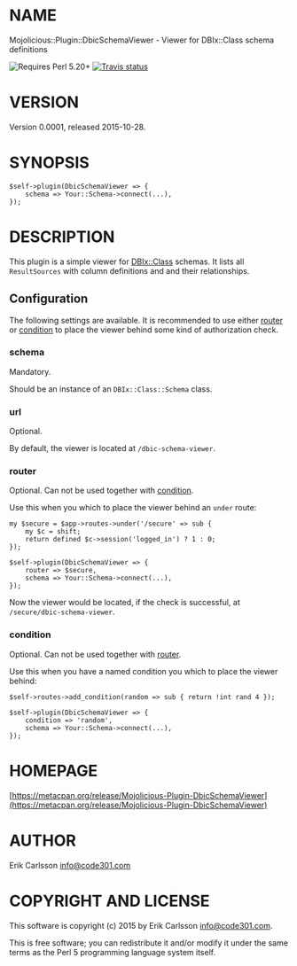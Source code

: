 # NAME

Mojolicious::Plugin::DbicSchemaViewer - Viewer for DBIx::Class schema definitions

![Requires Perl 5.20+](https://img.shields.io/badge/perl-5.20+-brightgreen.svg) [![Travis status](https://api.travis-ci.org//.svg?branch=master)](https://travis-ci.org//)

# VERSION

Version 0.0001, released 2015-10-28.

# SYNOPSIS

    $self->plugin(DbicSchemaViewer => {
        schema => Your::Schema->connect(...),
    });

# DESCRIPTION

This plugin is a simple viewer for [DBIx::Class](https://metacpan.org/pod/DBIx::Class) schemas. It lists all `ResultSources` with column definitions and and their relationships.

## Configuration

The following settings are available. It is recommended to use either [router](https://metacpan.org/pod/router) or [condition](https://metacpan.org/pod/condition) to place the viewer behind some kind of authorization check.

### schema

Mandatory.

Should be an instance of an `DBIx::Class::Schema` class.

### url

Optional.

By default, the viewer is located at `/dbic-schema-viewer`.

### router

Optional. Can not be used together with [condition](https://metacpan.org/pod/condition).

Use this when you which to place the viewer behind an `under` route:

    my $secure = $app->routes->under('/secure' => sub {
        my $c = shift;
        return defined $c->session('logged_in') ? 1 : 0;
    });

    $self->plugin(DbicSchemaViewer => {
        router => $secure,
        schema => Your::Schema->connect(...),
    });

Now the viewer would be located, if the check is successful, at `/secure/dbic-schema-viewer`.

### condition

Optional. Can not be used together with [router](https://metacpan.org/pod/router).

Use this when you have a named condition you which to place the viewer behind:

    $self->routes->add_condition(random => sub { return !int rand 4 });

    $self->plugin(DbicSchemaViewer => {
        condition => 'random',
        schema => Your::Schema->connect(...),
    });

# HOMEPAGE

[https://metacpan.org/release/Mojolicious-Plugin-DbicSchemaViewer](https://metacpan.org/release/Mojolicious-Plugin-DbicSchemaViewer)

# AUTHOR

Erik Carlsson <info@code301.com>

# COPYRIGHT AND LICENSE

This software is copyright (c) 2015 by Erik Carlsson <info@code301.com>.

This is free software; you can redistribute it and/or modify it under
the same terms as the Perl 5 programming language system itself.
